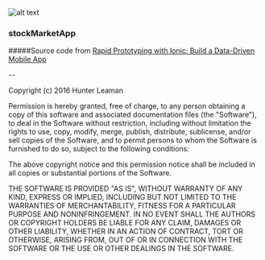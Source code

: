 ![alt text](https://pbs.twimg.com/profile_images/638749746467766272/6YT2b9io_bigger.png "stockMarketApp")
### stockMarketApp

#####Source code from [Rapid Prototyping with Ionic: Build a Data-Driven Mobile App](https://www.udemy.com/learn-ionic-framework-build-a-stock-market-mobile-app/)

--

Copyright (c) 2016 Hunter Leaman

Permission is hereby granted, free of charge, to any person obtaining a copy of this software and associated documentation files (the "Software"), to deal in the Software without restriction, including without limitation the rights to use, copy, modify, merge, publish, distribute, sublicense, and/or sell copies of the Software, and to permit persons to whom the Software is furnished to do so, subject to the following conditions:

The above copyright notice and this permission notice shall be included in all copies or substantial portions of the Software.

THE SOFTWARE IS PROVIDED "AS IS", WITHOUT WARRANTY OF ANY KIND, EXPRESS OR IMPLIED, INCLUDING BUT NOT LIMITED TO THE WARRANTIES OF MERCHANTABILITY, FITNESS FOR A PARTICULAR PURPOSE AND NONINFRINGEMENT. IN NO EVENT SHALL THE AUTHORS OR COPYRIGHT HOLDERS BE LIABLE FOR ANY CLAIM, DAMAGES OR OTHER LIABILITY, WHETHER IN AN ACTION OF CONTRACT, TORT OR OTHERWISE, ARISING FROM, OUT OF OR IN CONNECTION WITH THE SOFTWARE OR THE USE OR OTHER DEALINGS IN THE SOFTWARE.
